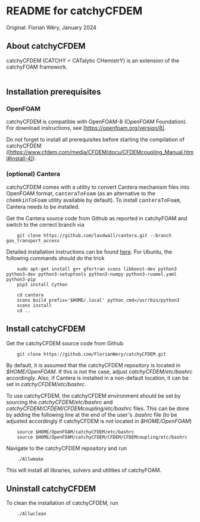# README for catchyCFDEM
Original: Florian Wéry, January 2024

## About catchyCFDEM
catchyCFDEM (CATCHY = CATalytic CHemistrY) is an extension of the catchyFOAM framework.<br/><br/>

## Installation prerequisites
### OpenFOAM
catchyCFDEM is compatible with OpenFOAM-8 (OpenFOAM Foundation). For download instructions, see [https://openfoam.org/version/8].

Do not forget to install all prerequisites before starting the compilation of catchyCFDEM ([https://www.cfdem.com/media/CFDEM/docu/CFDEMcoupling_Manual.html#install-4]).

### (optional) Cantera
catchyCFDEM comes with a utility to convert Cantera mechanism files into OpenFOAM format, <span style="font-family:Courier;">canteraToFoam</span> (as an alternative to the <span style="font-family:Courier;">chemkinToFoam</span> utility available by default). To install <span style="font-family:Courier;">canteraToFoam</span>, Cantera needs to be installed.

Get the Cantera source code from Github as reported in catchyFOAM and switch to the correct branch via
```
    git clone https://github.com/lavdwall/cantera.git --branch gas_transport_access
```

Detailed installation instructions can be found [here](https://cantera.org/install/compiling-install.html). 
For Ubuntu, the following commands should do the trick
```
    sudo apt-get install g++ gfortran scons libboost-dev python3 python3-dev python3-setuptools python3-numpy python3-ruamel.yaml python3-pip
    pip3 install Cython
    
    cd cantera
    scons build prefix='$HOME/.local' python_cmd=/usr/bin/python3
    scons install
    cd ..
```

## Install catchyCFDEM
Get the catchyCFDEM source code from Github 
```
    git clone https://github.com/FlorianWery/catchyCFDEM.git
```
By default, it is assumed that the catchyCFDEM repository is located in *$HOME/OpenFOAM*. If this is not the case, adjust *catchyCFDEM/etc/bashrc* accordingly. Also, if Cantera is installed in a non-default location, it can be set in *catchyCFDEM/etc/bashrc*.

To use catchyCFDEM, the catchyCFDEM environment should be set by sourcing the *catchyCFDEM/etc/bashrc* and *catchyCFDEM/CFDEM/CFDEMcoupling/etc/bashrc* files. This can be done by adding the following line at the end of the user's *.bashrc* file (to be adjusted accordingly if catchyCFDEM is not located in *$HOME/OpenFOAM*)
```
    source $HOME/OpenFOAM/catchyCFDEM/etc/bashrc
    source $HOME/OpenFOAM/catchyCFDEM/CFDEM/CFDEMcoupling/etc/bashrc
```
Navigate to the catchyCFDEM repository and run
```
    ./Allwmake
```
This will install all libraries, solvers and utilities of catchyFOAM.

## Uninstall catchyCFDEM
To clean the installation of catchyCFDEM, run
```
    ./Allwclean
```
